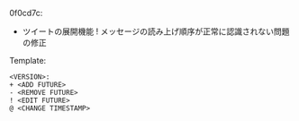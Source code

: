 0f0cd7c:
+ ツイートの展開機能
! メッセージの読み上げ順序が正常に認識されない問題の修正

Template:
```
<VERSION>:
+ <ADD FUTURE>
- <REMOVE FUTURE>
! <EDIT FUTURE>
@ <CHANGE TIMESTAMP>
```
